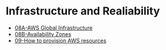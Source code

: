 # Infrastructure and Realiability

- [08A-AWS Global Infrastructure](08A-AWS%20Global%20Infrastructure.md)
- [08B-Availability Zones](08B-Availability%20Zones.md)
- [09-How to provision AWS resources](09-How%20to%20provision%20AWS%20resources.md)